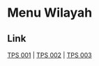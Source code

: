 # Menu Wilayah

## Link

[TPS 001](https://github.com/gigit-pemilu/pemilu-2024-75-gorontalo/tree/main/pilpres/hitung-suara/sub/75-gorontalo/sub/01-gorontalo/sub/23-bilato/sub/2001-totopo/sub/001-tps)
 | 
[TPS 002](https://github.com/gigit-pemilu/pemilu-2024-75-gorontalo/tree/main/pilpres/hitung-suara/sub/75-gorontalo/sub/01-gorontalo/sub/23-bilato/sub/2001-totopo/sub/002-tps)
 | 
[TPS 003](https://github.com/gigit-pemilu/pemilu-2024-75-gorontalo/tree/main/pilpres/hitung-suara/sub/75-gorontalo/sub/01-gorontalo/sub/23-bilato/sub/2001-totopo/sub/003-tps)


